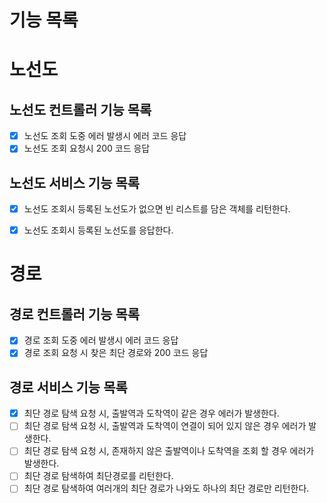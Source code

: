 # 기능 목록 

# 노선도

## 노선도 컨트롤러 기능 목록

- [X] 노선도 조회 도중 에러 발생시 에러 코드 응답
- [X] 노선도 조회 요청시 200 코드 응답

## 노선도 서비스 기능 목록

- [X] 노선도 조회시 등록된 노선도가 없으면 빈 리스트를 담은 객체를 리턴한다.
- [X] 노선도 조회시 등록된 노선도를 응답한다.


# 경로

## 경로 컨트롤러 기능 목록
- [X] 경로 조회 도중 에러 발생시 에러 코드 응답
- [X] 경로 조회 요청 시 찾은 최단 경로와 200 코드 응답

## 경로 서비스 기능 목록
- [X] 최단 경로 탐색 요청 시, 출발역과 도착역이 같은 경우 에러가 발생한다.
- [ ] 최단 경로 탐색 요청 시, 출발역과 도착역이 연결이 되어 있지 않은 경우 에러가 발생한다.
- [ ] 최단 경로 탐색 요청 시, 존재하지 않은 출발역이나 도착역을 조회 할 경우 에러가 발생한다.
- [ ] 최단 경로 탐색하여 최단경로를 리턴한다.
- [ ] 최단 경로 탐색하여 여러개의 최단 경로가 나와도 하나의 최단 경로만 리턴한다.